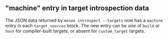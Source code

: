 ## "machine" entry in target introspection data

The JSON data returned by `meson introspect --targets` now has a `machine`
entry in each `target_sources` block.  The new entry can be one of `build`
or `host` for compiler-built targets, or absent for `custom_target` targets.
